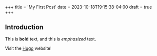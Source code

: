 +++
title = 'My First Post'
date = 2023-10-18T19:15:38-04:00
draft = true
+++
## Introduction

This is **bold** text, and this is *emphasized* text.

Visit the [Hugo](https://gohugo.io) website!